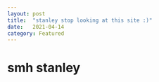 ```yaml
---
layout: post
title:  "stanley stop looking at this site :)"
date:   2021-04-14
category: Featured
---
```

# smh stanley
